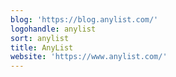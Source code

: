 ```yaml
---
blog: 'https://blog.anylist.com/'
logohandle: anylist
sort: anylist
title: AnyList
website: 'https://www.anylist.com/'
---
```

